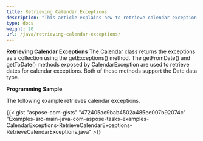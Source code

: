 ```yaml
---
title: Retrieving Calendar Exceptions
description: "This article explains how to retrieve calendar exception data using Aspose.Tasks for Java."
type: docs
weight: 20
url: /java/retrieving-calendar-exceptions/
---
```


**Retrieving Calendar Exceptions**
The [Calendar](https://apireference.aspose.com/tasks/java/com.aspose.tasks/Calendar) class returns the exceptions as a collection using the getExceptions() method. The getFromDate() and getToDate() methods exposed by CalendarException are used to retrieve dates for calendar exceptions. Both of these methods support the Date data type.

**Programming Sample**

The following example retrieves calendar exceptions.

{{< gist "aspose-com-gists" "472405ac9bab4502a485ee007b92074c" "Examples-src-main-java-com-aspose-tasks-examples-CalendarExceptions-RetrieveCalendarExceptions-RetrieveCalendarExceptions.java" >}}
